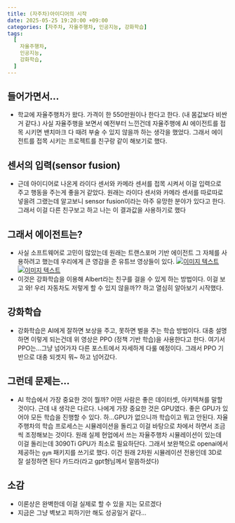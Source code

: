 ```yaml
---
title: (자주차)아이디어의 시작
date: 2025-05-25 19:20:00 +09:00
categories: [자주차, 자율주행차, 인공지능, 강화학습]
tags: 
  [
    자율주행차,
    인공지능,
    강화학습,
  ]
---
```

## 들어가면서...
- 학교에 자율주행차가 왔다. 가격이 한 550만원이나 한다고 한다. (내 몸값보다 비싼거 같다.) 사실 자율주행을 보면서 예전부터 느낀건데 자율주행에 AI 에이전트를 접목 시키면 밴치마크 다 때려 부술 수 있지 않을까 하는 생각을 했었다. 그래서 에이전트를 접목 시키는 프로젝트를 친구랑 같이 해보기로 했다. 

## 센서의 입력(sensor fusion)
- 근데 아이디어로 나온게 라이다 센서와 카메라 센서를 접목 시켜서 이걸 입력으로 주고 행동을 주는게 좋을거 같았다. 원래는 라이다 센서와 카메라 센서를 따로따로 넣을려 그랬는데 알고보니 sensor fusion이라는 아주 유망한 분야가 있다고 한다. 그래서 이걸 다른 친구보고 하고 나는 이 결과값을 사용하기로 했다

## 그래서 에이전트는?
- 사실 소프트웨어로 고민이 많았는데 원래는 트랜스포머 기반 에이전트 그 자체를 사용하려고 했는데 우리에게 큰 영감을 준 유튜브 영상들이 있다. 
[![이미지 텍스트](https://img.youtube.com/vi/L_4BPjLBF4E/0.jpg)](https://www.youtube.com/watch?v=L_4BPjLBF4E)
[![이미지 텍스트](https://img.youtube.com/vi/Yr_nRnqeDp0/0.jpg)](https://www.youtube.com/watch?v=Yr_nRnqeDp0)
- 이것은 강화학습을 이용해 Albert라는 친구를 걸을 수 있게 하는 방법이다. 이걸 보고 와! 우리 자동차도 저렇게 할 수 있지 않을까?? 하고 열심히 알아보기 시작했다. 

## 강화학습
- 강화학습은 AI에게 잘하면 보상을 주고, 못하면 벌을 주는 학습 방법이다. 대충 설명하면 이렇게 되는건데 위 영상은 PPO (정책 기반 학습)을 사용한다고 한다. 여기서 PPO는...그냥 넘어가자 다른 포스트에서 자세하게 다룰 예정이다. 그래서 PPO 기반으로 대충 되겟지 뭐~ 하고 넘어갔다.

## 그런데 문제는...
- AI 학습에서 가장 중요한 것이 뭘까? 어떤 사람은 좋은 데이터셋, 아키텍쳐를 말할 것이다. 근데 내 생각은 다르다. 나에게 가장 중요한 것은 GPU였다. 좋은 GPU가 있어야 모든 학습을 진행할 수 있다. 하...GPU가 없으니까 학습이고 뭐고 안된다. 자율주행차의 학습 프로세스는 시뮬레이션을 돌리고 이걸 바탕으로 차에서 하면서 조금씩 조정해보는 것이다. 원래 실제 현업에서 쓰는 자율주행차 시뮬레이션이 있는데 이걸 돌리는데 3090Ti GPU가 최소로 필요하단다. 그래서 보완책으로 openai에서 제공하는 `gym` 패키지를 쓰기로 했다. 이건 원래 2차원 시뮬레이션 전용인데 3D로 잘 설정하면 된다 카드라(라고 gpt형님께서 말씀하셨다)

## 소감
- 이론상은 완벽한데 이걸 실제로 할 수 있을 지는 모르겠다
- 지금은 그냥 벽보고 피하기만 해도 성공일거 같다...

